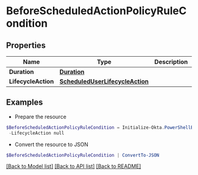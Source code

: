 # BeforeScheduledActionPolicyRuleCondition
## Properties

Name | Type | Description | Notes
------------ | ------------- | ------------- | -------------
**Duration** | [**Duration**](Duration.md) |  | [optional] 
**LifecycleAction** | [**ScheduledUserLifecycleAction**](ScheduledUserLifecycleAction.md) |  | [optional] 

## Examples

- Prepare the resource
```powershell
$BeforeScheduledActionPolicyRuleCondition = Initialize-Okta.PowerShellBeforeScheduledActionPolicyRuleCondition  -Duration null `
 -LifecycleAction null
```

- Convert the resource to JSON
```powershell
$BeforeScheduledActionPolicyRuleCondition | ConvertTo-JSON
```

[[Back to Model list]](../README.md#documentation-for-models) [[Back to API list]](../README.md#documentation-for-api-endpoints) [[Back to README]](../README.md)

